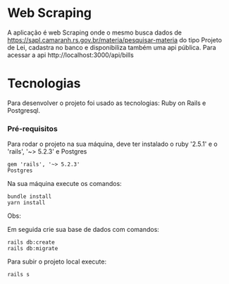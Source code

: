 # Web Scraping

A aplicação é web Scraping onde o mesmo busca dados de https://sapl.camaranh.rs.gov.br/materia/pesquisar-materia do tipo Projeto de Lei, cadastra no banco e disponibiliza também uma api pública. Para acessar a api http://localhost:3000/api/bills

# Tecnologias

Para desenvolver o projeto foi usado as tecnologias: Ruby on Rails e Postgresql.

### Pré-requisitos

Para rodar o projeto na sua máquina, deve ter instalado o ruby '2.5.1' e o 'rails', '~> 5.2.3' e Postgres

```
gem 'rails', '~> 5.2.3'
Postgres 
```

Na sua máquina execute os comandos:
```
bundle install
yarn install
```

Obs:  
 

Em seguida crie sua base de dados com comandos:

```
rails db:create
rails db:migrate
```


Para subir o projeto local execute:
```
rails s
```

